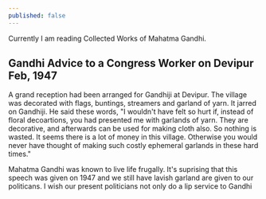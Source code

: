 ```yaml
---
published: false
---
```


Currently I am reading Collected Works of Mahatma Gandhi. 

## Gandhi Advice to a Congress Worker on Devipur Feb, 1947

A grand reception had been arranged for Gandhiji at Devipur. The village was decorated with flags, buntings, streamers and garland of yarn. It jarred on Gandhiji. He said these words, "I wouldn't have felt so hurt if, instead of floral decoartions, you had presented me with garlands of yarn. They are decorative, and afterwards can be used for making cloth also. So nothing is wasted. It seems there is a lot of money in this village. Otherwise you would never have thought of making such costly ephemeral garlands in these hard times."

Mahatma Gandhi was known to live life frugally. It's suprising that this speech was given on 1947 and we still have lavish garland are given to our politicans. I wish our present politicians not only do a lip service to Gandhi 